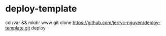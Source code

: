 # deploy-template

 cd /var && mkdir www
 git clone https://github.com/jerryc-nguyen/deploy-template.git deploy
 
